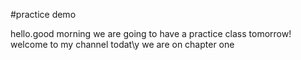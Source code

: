 #practice demo

hello.good morning we are going to have a practice class tomorrow!
welcome to my channel
todat\y we are on chapter one
